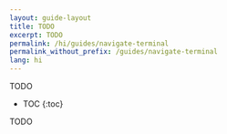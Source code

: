 ```yaml
---
layout: guide-layout
title: TODO
excerpt: TODO
permalink: /hi/guides/navigate-terminal
permalink_without_prefix: /guides/navigate-terminal
lang: hi
---
```


TODO

* TOC
{:toc}

TODO
